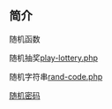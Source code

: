 
## 简介

随机函数


随机抽奖[play-lottery.php](./play-lottery.php)

随机字符串[rand-code.php](./rand-code.php)


[随机密码](https://www.ludou.org/how-to-create-a-password-generator-using-php.html)


